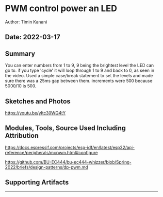 #  PWM control power an LED

Author: Timin Kanani

Date: 2022-03-17
-----

## Summary
You can enter numbers from 1 to 9, 9 being the brightest level the LED can go to. if you type 'cycle' it will loop through 1 to 9 and back to 0, as seen in the video. Used a simple case/break statement to set the levels and made sure there was a 25ms gap between them. increments were 500 because 5000/10 is 500.

## Sketches and Photos
https://youtu.be/yItc30WG4tY

## Modules, Tools, Source Used Including Attribution
https://docs.espressif.com/projects/esp-idf/en/latest/esp32/api-reference/peripherals/mcpwm.html#configure

https://github.com/BU-EC444/bu-ec444-whizzer/blob/Spring-2022/briefs/design-patterns/dp-pwm.md

## Supporting Artifacts


-----
